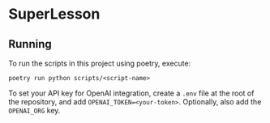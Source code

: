 # SuperLesson
## Running
To run the scripts in this project using poetry, execute:

`poetry run python scripts/<script-name>`

To set your API key for OpenAI integration, create a `.env` file at the root of
the repository, and add `OPENAI_TOKEN=<your-token>`. Optionally, also add the
`OPENAI_ORG` key.

